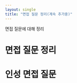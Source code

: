 ```yaml
---
layout: single
title: "면접 질문 정리(계속 추가중)"
---
```


면접 질문에 대해 정리

# 면접 질문 정리





# 인성 면접 질문





























